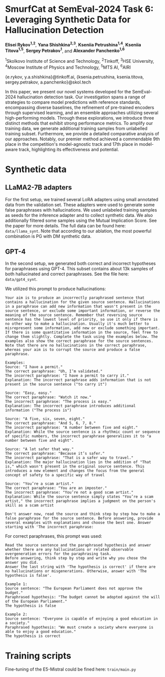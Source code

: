 # SmurfCat at SemEval-2024 Task 6: Leveraging Synthetic Data for Hallucination Detection

**Elisei Rykov<sup>1,2</sup>**, **Yana Shishkina<sup>2,3</sup>**, **Kseniia Petrushina<sup>1,4</sup>**, **Kseniia Titova<sup>1,5</sup>**, **Sergey Petrakov<sup>1</sup>**, and **Alexander Panchenko<sup>1,6</sup>**

<sup>1</sup>Skolkovo Institute of Science and Technology, <sup>2</sup>Tinkoff, <sup>3</sup>HSE University, <sup>4</sup>Moscow Institute of Physics and Technology, <sup>5</sup>MTS AI, <sup>6</sup>AIRI

{e.rykov, y.a.shishkina}@tinkoff.ai, {ksenia.petrushina, ksenia.titova, sergey.petrakov, a.panchenko}@skol.tech

In this paper, we present our novel systems developed for the SemEval-2024 hallucination detection task. Our investigation spans a range of strategies to compare model predictions with reference standards, encompassing diverse baselines, the refinement of pre-trained encoders through supervised learning, and an ensemble approaches utilizing several high-performing models. Through these explorations, we introduce three distinct methods that exhibit strong performance metrics. To amplify our training data, we generate additional training samples from unlabelled training subset. Furthermore, we provide a detailed comparative analysis of our approaches. Notably, our premier method achieved a commendable 9th place in the competition's model-agnostic track and 17th place in model-aware track, highlighting its effectiveness and potential.


# Synthetic data

## LLaMA2-7B adapters
For the first setup, we trained several LoRA adapters using small annotated data from the validation set. These adapters were used to generate some false paraphrases with hallucinations. We used unlabeled training samples as seeds for the inference adapter and to collect synthetic data. We also additionally filtered some samples using the Mutual Implication Score. See the paper for more details. The full data can be found here: `data/llama_synt`. Note that according to our ablation, the most powerful combination is PG with DM synthetic data.


## GPT-4
In the second setup, we generated both correct and incorrect hypotheses for paraphrases using GPT-4. This subset contains about 13k samples of both hallucinated and correct paraphrases. See the file here: `data/gpt4_synt`.

We utilized this prompt to produce hallucinations:
```
Your aim is to produce an incorrectly paraphrased sentence that contains a hallucination for the given source sentence. Hallucinations in a paraphrase can add new information that wasn't present in the source sentence, or exclude some important information, or reverse the meaning of the source sentence. Remember that reversing source sentence has the lowest level of priority, so use it only if there is no other way to make a hallucination. Usually it's much better to misrepresent some information, add new or exclude something important. If there is some quantitative information in the source, feel free to change them slightly. Complete the task using the examples below. The examples also show the correct paraphrase for the source sentences. Note that there are no hallucinations in the correct paraphrase, whereas your aim is to corrupt the source and produce a false paraphrase. 

Examples:
Source: "I have a permit."
The correct paraphrase: "Uh, I’m validated."
The incorrect paraphrase: "I have a permit to carry it."
Explanation: The incorrect paraphrase adds information that is not present in the source sentence ("to carry it")

Source: "Easy, easy."
The correct paraphrase: "Watch it now."
The incorrect paraphrase: "The process is easy."
Explanation: The incorrect paraphrase introduces additional information ("The process is") 

Source: "A five, six, seven, eight."
The correct paraphrase: "And 5, 6, 7, 8."
The incorrect paraphrase: "A number between five and eight."
Explanation: While the source sentence is a rhythmic count or sequence of specific numbers, the incorrect paraphrase generalizes it to "a number between five and eight".

Source: "A lot safer that way."
The correct paraphrase: "Because it’s safer."
The incorrect paraphrase: "That is a safer way to travel."
Explanation: The major hallucination lies in the addition of "That is," which wasn't present in the original source sentence. This introduces a new element and changes the focus from the general concept of safety to a specific way of travel

Source: "You’re a scam artist."
The correct paraphrase: "You are an imposter."
The incorrect paraphrase: "You’re not a good scam artist."
Explanation: While the source sentence simply states "You’re a scam artist," the incorrect paraphrase implies a judgment on the person's skill as a scam artist

Don't answer now, read the source and think step by step how to make a false paraphrase for the source sentence. Before answering, provide several examples with explanations and choose the best one. Answer starting with 'The incorrect paraphrase: 
```

For correct paraphrases, this prompt was used:
```
Read the source sentence and the paraphrased hypothesis and answer whether there are any hallucinations or related observable overgeneration errors for the paraphrasing task. 
Before answering, think step by step and write why you chose the answer you did. 
Answer the last string with 'The hypothesis is correct' if there are no hallucinations or misgenerations. Otherwise, answer with 'The hypothesis is false'.

Example 1:
Source sentence: "The European Parliament does not approve the budget."
Paraphrased hypothesis: "The budget cannot be adopted against the will of the European Parliament."
The hypothesis is false

Example 2:
Source sentence: "Everyone is capable of enjoying a good education in a society."
Paraphrased hypothesis: "We must create a society where everyone is able to enjoy a good education."
The hypothesis is correct
```

# Training scripts
Fine-tuning of the E5-Mistral could be fined here: `train/main.py`